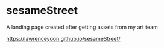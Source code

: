 # sesameStreet
A landing page created after getting assets from my art team

https://lawrenceyoon.github.io/sesameStreet/
